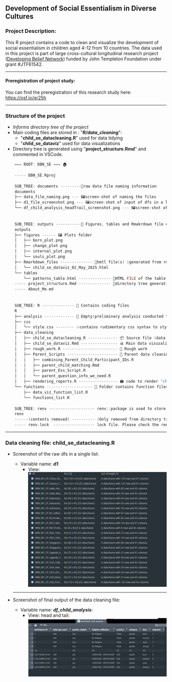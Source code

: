 ## Development of Social Essentialism in Diverse Cultures

### Project Description: 
This R project contains a code to clean and visualize the development of social essentialism in children aged 4-12 from 10 countries. The data used in this project is part of large cross-cultural longitudinal research project ([Developing Belief Network](https://www.developingbelief.com/)) funded by John Templeton Foundation under grant #JTF61542.

---

#### Preregistration of project study:
You can find the preregistration of this research study here:
https://osf.io/qr25h

___

### Structure of the project
- _Informs directory tree of the project_
- Main coding files are stored in : "**_R/data_cleaning_**":
  - "**child_se_datacleaning.R**" used for data tidying
  - "**child_se_dataviz**" used for data visualizations
- Directory tree is generated using "**project_structure.Rmd**" and commented in VSCode.

```c
    === ROOT: DBN_SE === 🏠

    ----- DBN_SE.Rproj 

    SUB_TREE: documents ---------📁raw data file naming information
    documents
    ├── data_file_naming.png --- 🖼️screen-shot of naming the files
    ├── d1_file_screenshot.png --- 🖼️screen-shot of input of dfs in a list
    └── df_child_analysis_headTrail_screenshot.png --- 🖼️screen-shot of final output of data cleaning file
    
    
    SUB_TREE: outputs -----------📁 Figures, tables and Rmakrdown file outputs
    outputs
    ├── figures ------ 🖼️ Plots folder
    │   ├── born_plot.png
    │   ├── change_plot.png
    │   ├── internal_plot.png
    │   └── souls_plot.png
    ├── Rmarkdown_files -------------- 📄hmtl file(s) (generated from rmd files)
    │   └── child_se_dataviz_02_May_2025.html
    └── tables 
        └── patterns_table.html -------------- 📄HTML FILE of the table      
    ----- project_structure.Rmd -------------- 🌳directory tree generation code
    ----- About_Me.md 


    SUB_TREE: R -------------- 📂 Contains coding files
    R
    ├── analysis ------------- 📁 Empty(preliminary analysis conducted through collaboration)
    ├── css
    │   └── style.css -------- 💥contains rudimentary css syntax to style hmtl outputs
    ├── data_cleaning
    │   ├── child_se_datacleaning.R ------------- 📦 Source file (data cleaning file)
    │   ├── child_se_dataviz.Rmd ---------------- 📊 Main data visuzalization file
    │   ├── rough_work.R ------------------------ 🚧 Rough work
    │   ├── Parent_Scripts ---------------------- 📁 Parent data cleaning files (coding is in progression)
    │   │   ├── combining_Parent_Child_Participant_IDs.R
    │   │   ├── parent_child_matching.Rmd
    │   │   ├── parent_Ess_Script.R
    │   │   └── parent_question_info_we_need.R
    │   ├── rendering_reports.R ----------------- 🖨️ code to render "child_se_dataviz.Rmd" file
    └── functions -------------------- 📁 Folder contains function files used as source in .R source file and data viz rmd file
        ├── data_viz_function_list.R
        └── functions_list.R

    SUB_TREE: renv -------------------- renv::package is used to store libraries and dependencies and code reproduction
    renv
    ------(contents removed) ---------- (Only removed from directory tree: because of large number of files)
    ----- renv.lock  ------------------ lock file. Please check the renv R package documentation on how to reactivate the R project.

```

---

### Data cleaning file: child_se_datacleaning.R
- Screenshot of the raw dfs in a single list:
  - Variable name:  **_d1_**:
    - View:
       ![Alt text](/documents/d1_file_screenshot.png?raw=true, "screenshot of d1")   
       
  ---

- Screenshot of final output of the data cleaning file:
  - Variable name: **_df_child_analysis_**:
    - View: head and tail: 
     ![Alt text](/documents/df_child_analysis_headTrail_screenshot.png?raw=true, "screenshot of final df_child_analysis df head and tail view")
